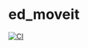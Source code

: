 # ed_moveit

[![CI](https://github.com/tue-robotics/ed_moveit/actions/workflows/main.yml/badge.svg)](https://github.com/tue-robotics/ed_moveit/actions/workflows/main.yml)
